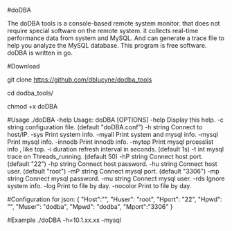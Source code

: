 #doDBA

The doDBA tools is a console-based remote system monitor. 
that does not require special software on the remote system.
it collects real-time performance data from system and MySQL. 
And can generate a trace file to help you analyze the MySQL database.
This program is free software.
doDBA is written in go.

#Download

git clone https://github.com/dblucyne/dodba_tools

cd dodba_tools/

chmod +x doDBA 

#Usage
./doDBA -help
Usage: doDBA [OPTIONS]
  -help
        Display this help.
  -c string
        configuration file. (default "doDBA.conf")
  -h string
        Connect to host/IP.
  -sys
        Print system info.
  -myall
        Print system and mysql info.
  -mysql
        Print mysql info.
  -innodb
        Print innodb info.
  -mytop
        Print mysql prcesslist info , like top.
  -i duration
        refresh interval in seconds. (default 1s)
  -t int
        mysql trace on Threads_running. (default 50)
  -hP string
        Connect host port. (default "22")
  -hp string
        Connect host password.
  -hu string
        Connect host user. (default "root")
  -mP string
        Connect mysql port. (default "3306")
  -mp string
        Connect mysql password.
  -mu string
        Connect mysql user.
  -rds
        Ignore system info.
  -log
        Print to file by day.
  -nocolor
        Print to file by day.

#Configuration 
for json:
{
    "Host":"",
    "Huser": "root",
    "Hport": "22",
    "Hpwd":  "",
    "Muser": "dodba",
    "Mpwd":  "dodba",
    "Mport":"3306"
}

#Example 
./doDBA -h=10.1.xx.xx -mysql
